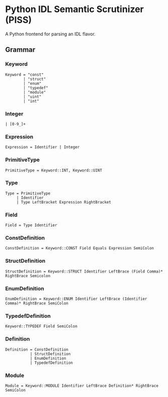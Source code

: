 # Python IDL Semantic Scrutinizer (PISS)

A Python frontend for parsing an IDL flavor.

## Grammar

### Keyword
```
Keyword = "const"
        | "struct"
        | "enum"
        | "typedef"
        | "module"
        | "uint"
        | "int"
```

### Integer
```
| [0-9_]+
```

### Expression
```
Expression = Identifier | Integer
```

### PrimitiveType
```
PrimitiveType = Keyword::INT, Keyword::UINT
```

### Type
```
Type = PrimitiveType
     | Identifier
     | Type LeftBracket Expression RightBracket
```

### Field
```
Field = Type Identifier
```

### ConstDefinition
```
ConstDefinition = Keyword::CONST Field Equals Expression SemiColon
```

### StructDefinition
```
StructDefinition = Keyword::STRUCT Identifier LeftBrace (Field Comma)* RightBrace Semicolon
```

### EnumDefinition
```
EnumDefinition = Keyword::ENUM Identifier LeftBrace (Identifier Comma)* RightBrace SemiColon
```

### TypedefDefinition
```
Keyword::TYPEDEF Field SemiColon
```

### Definition
```
Definition = ConstDefinition
           | StructDefinition
           | EnumDefinition
           | TypedefDefinition
```

### Module
```
Module = Keyword::MODULE Identifier LeftBrace Definition* RightBrace SemiColon
```
